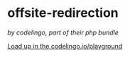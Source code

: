 # offsite-redirection 

_by codelingo, part of their php bundle_


[Load up in the codelingo.io/playground](https://codelingo.io/playground/?repo=github.com/codelingo/hub&dir=tenets/codelingo/php/offsite-redirection&tenet=codelingo/php/offsite-redirection)